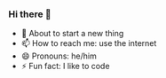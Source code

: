 ### Hi there 👋

- 🔭 About to start a new thing
- 📫 How to reach me: use the internet
- 😄 Pronouns: he/him
- ⚡ Fun fact: I like to code

